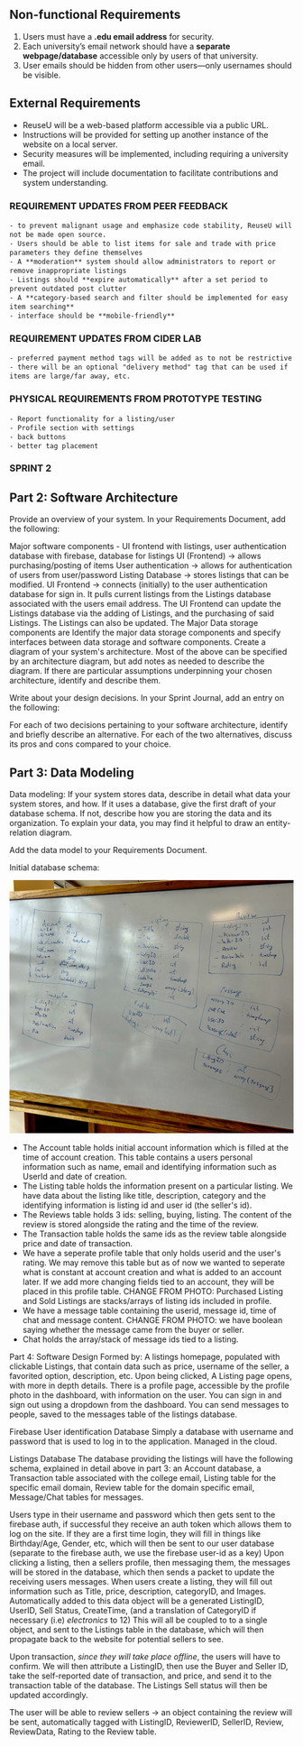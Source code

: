 ## Non-functional Requirements

1. Users must have a **.edu email address** for security.
2. Each university’s email network should have a **separate webpage/database** accessible only by users of that university.
3. User emails should be hidden from other users—only usernames should be visible.

## External Requirements

- ReuseU will be a web-based platform accessible via a public URL.
- Instructions will be provided for setting up another instance of the website on a local server.
- Security measures will be implemented, including requiring a university email.
- The project will include documentation to facilitate contributions and system understanding.

### REQUIREMENT UPDATES FROM PEER FEEDBACK
    - to prevent malignant usage and emphasize code stability, ReuseU will not be made open source.
    - Users should be able to list items for sale and trade with price parameters they define themselves
    - A **moderation** system should allow administrators to report or remove inappropriate listings
    - Listings should **expire automatically** after a set period to prevent outdated post clutter
    - A **category-based search and filter should be implemented for easy item searching**
    - interface should be **mobile-friendly**

### REQUIREMENT UPDATES FROM CIDER LAB
    - preferred payment method tags will be added as to not be restrictive
    - there will be an optional "delivery method" tag that can be used if items are large/far away, etc.

### PHYSICAL REQUIREMENTS FROM PROTOTYPE TESTING
    - Report functionality for a listing/user
    - Profile section with settings
    - back buttons
    - better tag placement




### SPRINT 2 

## Part 2: Software Architecture
Provide an overview of your system. In your Requirements Document, add the following:

Major software components - UI frontend with listings, user authentication database with firebase, database for listings
UI (Frontend) -> allows purchasing/posting of items
User authentication -> allows for authentication of users from user/password
Listing Database -> stores listings that can be modified.
UI Frontend -> connects (initially) to the user authentication database for sign in. It pulls current listings from the Listings database associated
with the users email address. The UI Frontend can update the Listings database via the adding of Listings, and the purchasing of said Listings. The Listings can
also be updated.
The Major Data storage components are 
Identify the major data storage components and specify interfaces between data storage and software components.
Create a diagram of your system's architecture. Most of the above can be specified by an architecture diagram, but add notes as needed to describe the diagram.
If there are particular assumptions underpinning your chosen architecture, identify and describe them.

Write about your design decisions. In your Sprint Journal, add an entry on the following:

For each of two decisions pertaining to your software architecture, identify and briefly describe an alternative. For each of the two alternatives, discuss its pros and cons compared to your choice.

## Part 3: Data Modeling
Data modeling: If your system stores data, describe in detail what data your system stores, and how. If it uses a database, give the first draft of your database schema. If not, describe how you are storing the data and its organization. To explain your data, you may find it helpful to draw an entity-relation diagram.

Add the data model to your Requirements Document.

Initial database schema:

![Database Schema](../assets/Database_Schema.jpg)

- The Account table holds initial account information which is filled at the time of account creation. This table contains a users personal information such as name, email and identifying information such as UserId and date of creation.
- The Listing table holds the information present on a particular listing. We have data about the listing like title, description, category and the identifying information is listing id and user id (the seller's id).
- The Reviews table holds 3 ids: selling, buying, listing. The content of the review is stored alongside the rating and the time of the review.
- The Transaction table holds the same ids as the review table alongside price and date of transaction.
- We have a seperate profile table that only holds userid and the user's rating. We may remove this table but as of now we wanted to seperate what is constant at account creation and what is added to an account later. If we add more changing fields tied to an account, they will be placed in this profile table. CHANGE FROM PHOTO: Purchased Listing and Sold Listings are stacks/arrays of listing ids included in profile.
- We have a message table containing the userid, message id, time of chat and message content. CHANGE FROM PHOTO: we have boolean saying whether the message came from the buyer or seller.
- Chat holds the array/stack of message ids tied to a listing.

Part 4: Software Design
Formed by: A listings homepage, populated with clickable Listings, that contain data such as price, username of the seller, a favorited option, description, etc.
Upon being clicked, A Listing page opens, with more in depth details.
There is a profile page, accessible by the profile photo in the dashboard, with information on the user.
You can sign in and sign out using a dropdown from the dashboard.
You can send messages to people, saved to the messages table of the listings database.

Firebase User identification Database
Simply a database with username and password that is used to log in to the application. Managed in the cloud.


Listings Database
The database providing the listings will have the following schema, explained in detail above in part 3:
an Account database, a Transaction table associated with the college email, Listing table for the specific email domain, Review table for the domain specific email,
Message/Chat tables for messages.

Users type in their username and password which then gets sent to the firebase auth, if successful they receive an auth token which allows them
to log on the site. If they are a first time login, they will fill in things like Birthday/Age, Gender, etc, which will then be sent to our user database (separate to 
the firebase auth, we use the firebase user-id as a key) Upon clicking a listing, then a sellers profile, then messaging them, the messages will be stored in the database, which then sends a packet
to update the receiving users messages.
When users create a listing, they will fill out information such as Title, price, description, categoryID, and Images.
Automatically added to this data object will be a generated ListingID, UserID, Sell Status, CreateTime, (and a translation of CategoryID if necessary (i.e) *electronics* to 12)
This will all be coupled to to a single object, and sent to the Listings table in the database, which will then propagate back to the website for potential sellers to see.

Upon transaction, *since they will take place offline*, the users will have to confirm. We will then attribute a ListingID, then use the Buyer and Seller ID,
take the self-reported date of transaction, and price, and send it to the transaction table of the database.
The Listings Sell status will then be updated accordingly. 

The user will be able to review sellers -> an object containing the review will be sent, automatically tagged with
ListingID, ReviewerID, SellerID, Review, ReviewData, Rating to the Review table.
